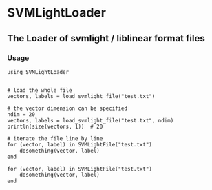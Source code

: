 SVMLightLoader
==============

## The Loader of svmlight / liblinear format files

### Usage


```
using SVMLightLoader


# load the whole file
vectors, labels = load_svmlight_file("test.txt")

# the vector dimension can be specified
ndim = 20
vectors, labels = load_svmlight_file("test.txt", ndim)
println(size(vectors, 1))  # 20

# iterate the file line by line
for (vector, label) in SVMLightFile("test.txt")
    dosomething(vector, label)
end

for (vector, label) in SVMLightFile("test.txt")
    dosomething(vector, label)
end
```
